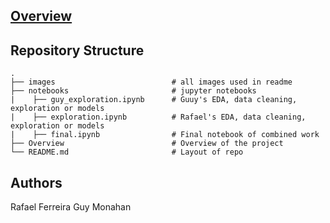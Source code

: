 

## [Overview](Overview.md)

## Repository Structure
    .
    ├── images                          # all images used in readme
    ├── notebooks                       # jupyter notebooks
    |    ├── guy_exploration.ipynb      # Guuy's EDA, data cleaning, exploration or models
    |    ├── exploration.ipynb          # Rafael's EDA, data cleaning, exploration or models 
    |    ├── final.ipynb                # Final notebook of combined work  
    ├── Overview                        # Overview of the project
    └── README.md                       # Layout of repo

## Authors
Rafael Ferreira
Guy Monahan
